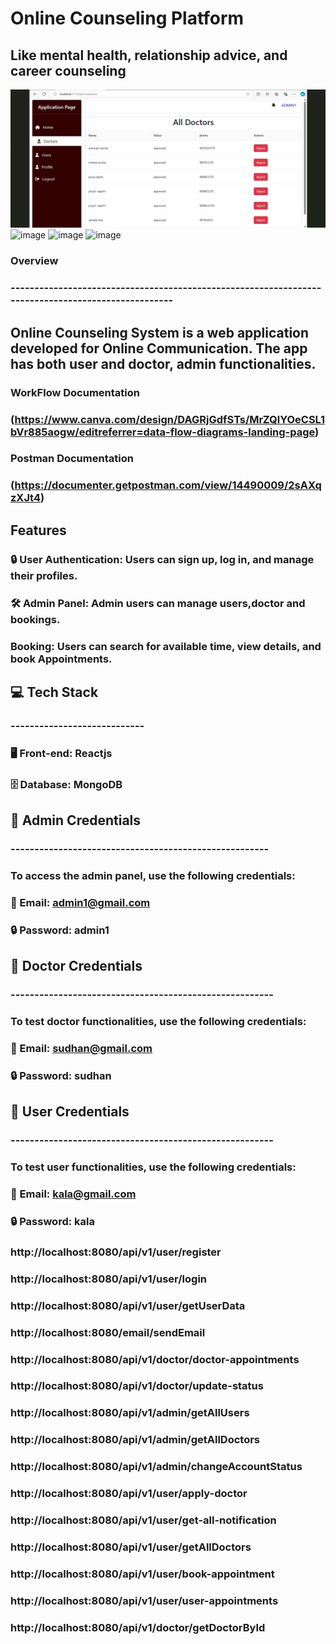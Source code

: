 # Online Counseling Platform

## **Like mental health, relationship advice, and career counseling**

![Admin Screen](image.png)
![image](https://github.com/user-attachments/assets/08ecabcc-50e4-4041-aa6a-ad9ad526d0da)
![image](https://github.com/user-attachments/assets/48890e00-4e2b-44a9-b9f3-dabe4aedf109)
![image](https://github.com/user-attachments/assets/38a11b5d-b2b0-44ae-a7e2-5b2cb430b174)


### Overview
### ---------------------------------------------------------------------------------------------------
##   Online Counseling System is a web application developed for Online Communication. The app has both user and doctor, admin functionalities.

### WorkFlow Documentation ###

### (https://www.canva.com/design/DAGRjGdfSTs/MrZQlYOeCSL1bVr885aogw/editreferrer=data-flow-diagrams-landing-page) ###

### Postman Documentation ###

### (https://documenter.getpostman.com/view/14490009/2sAXqzXJt4) ###


## Features

### 🔒 User Authentication: Users can sign up, log in, and manage their profiles. ###
### 🛠️ Admin Panel: Admin users can manage  users,doctor and bookings. ###
###     Booking: Users can search for available time, view details, and book Appointments. ###




## 💻 Tech Stack
### ----------------------------
### 🖥️ Front-end: Reactjs
### 🗄️ Database: MongoDB

## 🚪 Admin Credentials
### ------------------------------------------------------
### To access the admin panel, use the following credentials:

### 📧 Email: admin1@gmail.com
### 🔒 Password: admin1

## 👥 Doctor Credentials
### -------------------------------------------------------
### To test doctor functionalities, use the following credentials:

### 📧 Email: sudhan@gmail.com

### 🔒 Password: sudhan


## 👥 User Credentials
### -------------------------------------------------------
### To test user functionalities, use the following credentials:

### 📧 Email: kala@gmail.com

### 🔒 Password: kala

   
### http://localhost:8080/api/v1/user/register
### http://localhost:8080/api/v1/user/login
### http://localhost:8080/api/v1/user/getUserData
### http://localhost:8080/email/sendEmail
### http://localhost:8080/api/v1/doctor/doctor-appointments
### http://localhost:8080/api/v1/doctor/update-status
### http://localhost:8080/api/v1/admin/getAllUsers
### http://localhost:8080/api/v1/admin/getAllDoctors
### http://localhost:8080/api/v1/admin/changeAccountStatus
### http://localhost:8080/api/v1/user/apply-doctor
### http://localhost:8080/api/v1/user/get-all-notification
### http://localhost:8080/api/v1/user/getAllDoctors
### http://localhost:8080/api/v1/user/book-appointment
### http://localhost:8080/api/v1/user/user-appointments
### http://localhost:8080/api/v1/doctor/getDoctorById
